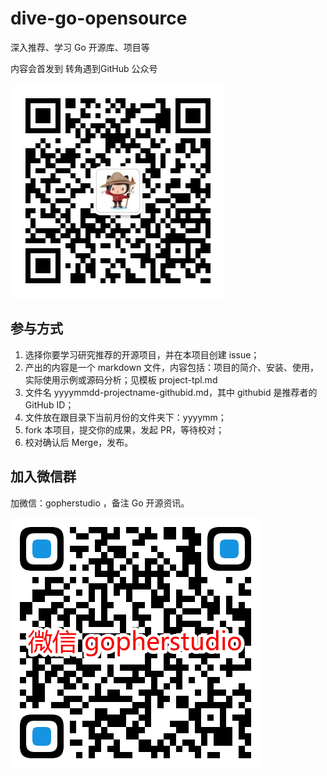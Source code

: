 # dive-go-opensource

深入推荐、学习 Go 开源库、项目等

内容会首发到 转角遇到GitHub 公众号

![opensourcedaily](imgs/opensourcedaily.jpg)

## 参与方式

1. 选择你要学习研究推荐的开源项目，并在本项目创建 issue；
2. 产出的内容是一个 markdown 文件，内容包括：项目的简介、安装、使用，实际使用示例或源码分析；见模板 project-tpl.md
3. 文件名 yyyymmdd-projectname-githubid.md，其中 githubid 是推荐者的 GitHub ID；
4. 文件放在跟目录下当前月份的文件夹下：yyyymm；
5. fork 本项目，提交你的成果，发起 PR，等待校对；
6. 校对确认后 Merge，发布。

## 加入微信群

加微信：gopherstudio ，备注 Go 开源资讯。

![gopherstudio](imgs/gopherstudio.png)
